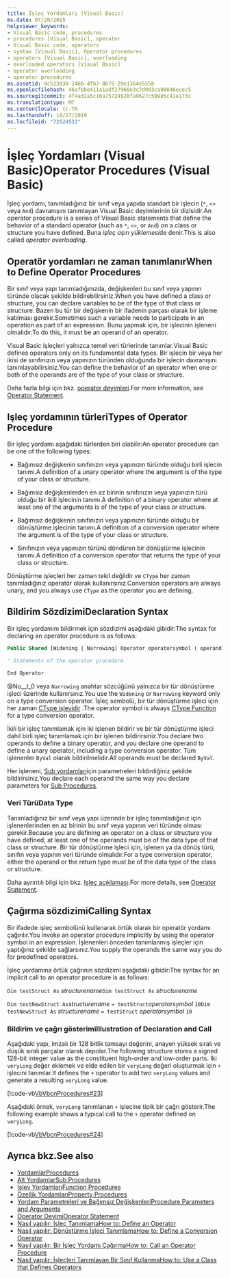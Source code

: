 ```yaml
---
title: İşleç Yordamları (Visual Basic)
ms.date: 07/20/2015
helpviewer_keywords:
- Visual Basic code, procedures
- procedures [Visual Basic], operator
- Visual Basic code, operators
- syntax [Visual Basic], Operator procedures
- operators [Visual Basic], overloading
- overloaded operators [Visual Basic]
- operator overloading
- operator procedures
ms.assetid: 8c513d38-246b-4fb7-8b75-29e1364e555b
ms.openlocfilehash: 46afbbe411a1adf27960e3c7d9d3ca98046ecec5
ms.sourcegitcommit: 4f4a32a5c16a75724920fa9627c59985c41e173c
ms.translationtype: MT
ms.contentlocale: tr-TR
ms.lasthandoff: 10/17/2019
ms.locfileid: "72524533"
---
```

# <a name="operator-procedures-visual-basic"></a><span data-ttu-id="abf98-102">İşleç Yordamları (Visual Basic)</span><span class="sxs-lookup"><span data-stu-id="abf98-102">Operator Procedures (Visual Basic)</span></span>

<span data-ttu-id="abf98-103">İşleç yordamı, tanımladığınız bir sınıf veya yapıda standart bir işlecin (`*`, `<>` veya `And`) davranışını tanımlayan Visual Basic deyimlerinin bir dizisidir.</span><span class="sxs-lookup"><span data-stu-id="abf98-103">An operator procedure is a series of Visual Basic statements that define the behavior of a standard operator (such as `*`, `<>`, or `And`) on a class or structure you have defined.</span></span> <span data-ttu-id="abf98-104">Buna *işleç aşırı yüklemesi*de denir.</span><span class="sxs-lookup"><span data-stu-id="abf98-104">This is also called *operator overloading*.</span></span>

## <a name="when-to-define-operator-procedures"></a><span data-ttu-id="abf98-105">Operatör yordamları ne zaman tanımlanır</span><span class="sxs-lookup"><span data-stu-id="abf98-105">When to Define Operator Procedures</span></span>

<span data-ttu-id="abf98-106">Bir sınıf veya yapı tanımladığınızda, değişkenleri bu sınıf veya yapının türünde olacak şekilde bildirebilirsiniz.</span><span class="sxs-lookup"><span data-stu-id="abf98-106">When you have defined a class or structure, you can declare variables to be of the type of that class or structure.</span></span> <span data-ttu-id="abf98-107">Bazen bu tür bir değişkenin bir ifadenin parçası olarak bir işleme katılması gerekir.</span><span class="sxs-lookup"><span data-stu-id="abf98-107">Sometimes such a variable needs to participate in an operation as part of an expression.</span></span> <span data-ttu-id="abf98-108">Bunu yapmak için, bir işlecinin işleneni olmalıdır.</span><span class="sxs-lookup"><span data-stu-id="abf98-108">To do this, it must be an operand of an operator.</span></span>

<span data-ttu-id="abf98-109">Visual Basic işleçleri yalnızca temel veri türlerinde tanımlar.</span><span class="sxs-lookup"><span data-stu-id="abf98-109">Visual Basic defines operators only on its fundamental data types.</span></span> <span data-ttu-id="abf98-110">Bir işlecin bir veya her ikisi de sınıfınızın veya yapınızın türünden olduğunda bir işlecin davranışını tanımlayabilirsiniz.</span><span class="sxs-lookup"><span data-stu-id="abf98-110">You can define the behavior of an operator when one or both of the operands are of the type of your class or structure.</span></span>

<span data-ttu-id="abf98-111">Daha fazla bilgi için bkz. [operator deyimleri](../../../../visual-basic/language-reference/statements/operator-statement.md).</span><span class="sxs-lookup"><span data-stu-id="abf98-111">For more information, see [Operator Statement](../../../../visual-basic/language-reference/statements/operator-statement.md).</span></span>

## <a name="types-of-operator-procedure"></a><span data-ttu-id="abf98-112">Işleç yordamının türleri</span><span class="sxs-lookup"><span data-stu-id="abf98-112">Types of Operator Procedure</span></span>

<span data-ttu-id="abf98-113">Bir işleç yordamı aşağıdaki türlerden biri olabilir:</span><span class="sxs-lookup"><span data-stu-id="abf98-113">An operator procedure can be one of the following types:</span></span>

- <span data-ttu-id="abf98-114">Bağımsız değişkenin sınıfınızın veya yapınızın türünde olduğu birli işlecin tanımı.</span><span class="sxs-lookup"><span data-stu-id="abf98-114">A definition of a unary operator where the argument is of the type of your class or structure.</span></span>

- <span data-ttu-id="abf98-115">Bağımsız değişkenlerden en az birinin sınıfınızın veya yapınızın türü olduğu bir ikili işlecinin tanımı.</span><span class="sxs-lookup"><span data-stu-id="abf98-115">A definition of a binary operator where at least one of the arguments is of the type of your class or structure.</span></span>

- <span data-ttu-id="abf98-116">Bağımsız değişkenin sınıfınızın veya yapınızın türünde olduğu bir dönüştürme işlecinin tanımı.</span><span class="sxs-lookup"><span data-stu-id="abf98-116">A definition of a conversion operator where the argument is of the type of your class or structure.</span></span>

- <span data-ttu-id="abf98-117">Sınıfınızın veya yapınızın türünü döndüren bir dönüştürme işlecinin tanımı.</span><span class="sxs-lookup"><span data-stu-id="abf98-117">A definition of a conversion operator that returns the type of your class or structure.</span></span>

 <span data-ttu-id="abf98-118">Dönüştürme işleçleri her zaman tekil değildir ve `CType` her zaman tanımladığınız operatör olarak kullanırsınız.</span><span class="sxs-lookup"><span data-stu-id="abf98-118">Conversion operators are always unary, and you always use `CType` as the operator you are defining.</span></span>

## <a name="declaration-syntax"></a><span data-ttu-id="abf98-119">Bildirim Sözdizimi</span><span class="sxs-lookup"><span data-stu-id="abf98-119">Declaration Syntax</span></span>

<span data-ttu-id="abf98-120">Bir işleç yordamını bildirmek için sözdizimi aşağıdaki gibidir:</span><span class="sxs-lookup"><span data-stu-id="abf98-120">The syntax for declaring an operator procedure is as follows:</span></span>

```vb
Public Shared [Widening | Narrowing] Operator operatorsymbol ( operand1 [,  operand2 ]) As datatype

' Statements of the operator procedure.

End Operator
```

<span data-ttu-id="abf98-121">@No__t_0 veya `Narrowing` anahtar sözcüğünü yalnızca bir tür dönüştürme işleci üzerinde kullanırsınız.</span><span class="sxs-lookup"><span data-stu-id="abf98-121">You use the `Widening` or `Narrowing` keyword only on a type conversion operator.</span></span> <span data-ttu-id="abf98-122">İşleç sembolü, bir tür dönüştürme işleci için her zaman [CType işlevidir](../../../../visual-basic/language-reference/functions/ctype-function.md) .</span><span class="sxs-lookup"><span data-stu-id="abf98-122">The operator symbol is always [CType Function](../../../../visual-basic/language-reference/functions/ctype-function.md) for a type conversion operator.</span></span>

<span data-ttu-id="abf98-123">İkili bir işleç tanımlamak için iki işlenen bildirir ve bir tür dönüştürme işleci dahil birli işleç tanımlamak için bir işlenen bildirirsiniz.</span><span class="sxs-lookup"><span data-stu-id="abf98-123">You declare two operands to define a binary operator, and you declare one operand to define a unary operator, including a type conversion operator.</span></span> <span data-ttu-id="abf98-124">Tüm işlenenler `ByVal` olarak bildirilmelidir.</span><span class="sxs-lookup"><span data-stu-id="abf98-124">All operands must be declared `ByVal`.</span></span>

<span data-ttu-id="abf98-125">Her işleneni, [Sub yordamları](./sub-procedures.md)için parametreleri bildirdiğiniz şekilde bildirirsiniz.</span><span class="sxs-lookup"><span data-stu-id="abf98-125">You declare each operand the same way you declare parameters for [Sub Procedures](./sub-procedures.md).</span></span>

### <a name="data-type"></a><span data-ttu-id="abf98-126">Veri Türü</span><span class="sxs-lookup"><span data-stu-id="abf98-126">Data Type</span></span>

<span data-ttu-id="abf98-127">Tanımladığınız bir sınıf veya yapı üzerinde bir işleç tanımladığınız için işlenenlerinden en az birinin bu sınıf veya yapının veri türünde olması gerekir.</span><span class="sxs-lookup"><span data-stu-id="abf98-127">Because you are defining an operator on a class or structure you have defined, at least one of the operands must be of the data type of that class or structure.</span></span> <span data-ttu-id="abf98-128">Bir tür dönüştürme işleci için, işlenen ya da dönüş türü, sınıfın veya yapının veri türünde olmalıdır.</span><span class="sxs-lookup"><span data-stu-id="abf98-128">For a type conversion operator, either the operand or the return type must be of the data type of the class or structure.</span></span>

<span data-ttu-id="abf98-129">Daha ayrıntılı bilgi için bkz. [Işleç açıklaması](../../../../visual-basic/language-reference/statements/operator-statement.md).</span><span class="sxs-lookup"><span data-stu-id="abf98-129">For more details, see [Operator Statement](../../../../visual-basic/language-reference/statements/operator-statement.md).</span></span>

## <a name="calling-syntax"></a><span data-ttu-id="abf98-130">Çağırma sözdizimi</span><span class="sxs-lookup"><span data-stu-id="abf98-130">Calling Syntax</span></span>

<span data-ttu-id="abf98-131">Bir ifadede işleç sembolünü kullanarak örtük olarak bir operatör yordamı çağırılır.</span><span class="sxs-lookup"><span data-stu-id="abf98-131">You invoke an operator procedure implicitly by using the operator symbol in an expression.</span></span> <span data-ttu-id="abf98-132">İşlenenleri önceden tanımlanmış işleçler için yaptığınız şekilde sağlarsınız.</span><span class="sxs-lookup"><span data-stu-id="abf98-132">You supply the operands the same way you do for predefined operators.</span></span>

<span data-ttu-id="abf98-133">İşleç yordamına örtük çağrının sözdizimi aşağıdaki gibidir:</span><span class="sxs-lookup"><span data-stu-id="abf98-133">The syntax for an implicit call to an operator procedure is as follows:</span></span>

<span data-ttu-id="abf98-134">`Dim testStruct As`  *structurename*</span><span class="sxs-lookup"><span data-stu-id="abf98-134">`Dim testStruct As`  *structurename*</span></span>

<span data-ttu-id="abf98-135">`Dim testNewStruct As`*structurename* `= testStruct`*operatorsymbol* `10`</span><span class="sxs-lookup"><span data-stu-id="abf98-135">`Dim testNewStruct As`  *structurename*  `= testStruct`  *operatorsymbol*  `10`</span></span>

### <a name="illustration-of-declaration-and-call"></a><span data-ttu-id="abf98-136">Bildirim ve çağrı gösterimi</span><span class="sxs-lookup"><span data-stu-id="abf98-136">Illustration of Declaration and Call</span></span>

<span data-ttu-id="abf98-137">Aşağıdaki yapı, imzalı bir 128 bitlik tamsayı değerini, anayen yüksek sıralı ve düşük sıralı parçalar olarak depolar.</span><span class="sxs-lookup"><span data-stu-id="abf98-137">The following structure stores a signed 128-bit integer value as the constituent high-order and low-order parts.</span></span> <span data-ttu-id="abf98-138">İki `veryLong` değer eklemek ve elde edilen bir `veryLong` değeri oluşturmak için `+` işlecini tanımlar.</span><span class="sxs-lookup"><span data-stu-id="abf98-138">It defines the `+` operator to add two `veryLong` values and generate a resulting `veryLong` value.</span></span>

[!code-vb[VbVbcnProcedures#23](~/samples/snippets/visualbasic/VS_Snippets_VBCSharp/VbVbcnProcedures/VB/Class1.vb#23)]

<span data-ttu-id="abf98-139">Aşağıdaki örnek, `veryLong` tanımlanan `+` işlecine tipik bir çağrı gösterir.</span><span class="sxs-lookup"><span data-stu-id="abf98-139">The following example shows a typical call to the `+` operator defined on `veryLong`.</span></span>

[!code-vb[VbVbcnProcedures#24](~/samples/snippets/visualbasic/VS_Snippets_VBCSharp/VbVbcnProcedures/VB/Class1.vb#24)]

## <a name="see-also"></a><span data-ttu-id="abf98-140">Ayrıca bkz.</span><span class="sxs-lookup"><span data-stu-id="abf98-140">See also</span></span>

- [<span data-ttu-id="abf98-141">Yordamlar</span><span class="sxs-lookup"><span data-stu-id="abf98-141">Procedures</span></span>](./index.md)
- [<span data-ttu-id="abf98-142">Alt Yordamlar</span><span class="sxs-lookup"><span data-stu-id="abf98-142">Sub Procedures</span></span>](./sub-procedures.md)
- [<span data-ttu-id="abf98-143">İşlev Yordamları</span><span class="sxs-lookup"><span data-stu-id="abf98-143">Function Procedures</span></span>](./function-procedures.md)
- [<span data-ttu-id="abf98-144">Özellik Yordamları</span><span class="sxs-lookup"><span data-stu-id="abf98-144">Property Procedures</span></span>](./property-procedures.md)
- [<span data-ttu-id="abf98-145">Yordam Parametreleri ve Bağımsız Değişkenleri</span><span class="sxs-lookup"><span data-stu-id="abf98-145">Procedure Parameters and Arguments</span></span>](./procedure-parameters-and-arguments.md)
- [<span data-ttu-id="abf98-146">Operator Deyimi</span><span class="sxs-lookup"><span data-stu-id="abf98-146">Operator Statement</span></span>](../../../../visual-basic/language-reference/statements/operator-statement.md)
- [<span data-ttu-id="abf98-147">Nasıl yapılır: İşleç Tanımlama</span><span class="sxs-lookup"><span data-stu-id="abf98-147">How to: Define an Operator</span></span>](./how-to-define-an-operator.md)
- [<span data-ttu-id="abf98-148">Nasıl yapılır: Dönüştürme İşleci Tanımlama</span><span class="sxs-lookup"><span data-stu-id="abf98-148">How to: Define a Conversion Operator</span></span>](./how-to-define-a-conversion-operator.md)
- [<span data-ttu-id="abf98-149">Nasıl yapılır: Bir İşleç Yordamı Çağırma</span><span class="sxs-lookup"><span data-stu-id="abf98-149">How to: Call an Operator Procedure</span></span>](./how-to-call-an-operator-procedure.md)
- [<span data-ttu-id="abf98-150">Nasıl yapılır: İşleçleri Tanımlayan Bir Sınıf Kullanma</span><span class="sxs-lookup"><span data-stu-id="abf98-150">How to: Use a Class that Defines Operators</span></span>](./how-to-use-a-class-that-defines-operators.md)
